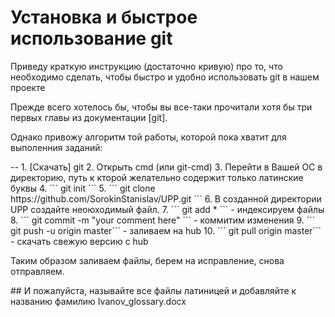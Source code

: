 [git]: http://git-scm.com/book/ru/v1 
[Скачать]: http://git-scm.com/downloads
# Установка и быстрое использование git 

<p> Приведу краткую инструкцию (достаточно кривую) про то, что необходимо сделать, чтобы быстро и удобно использовать git в нашем проекте <p>
Прежде всего хотелось бы, чтобы вы все-таки прочитали хотя бы три первых главы из документации [git].
<p> Однако привожу алгоритм той работы, которой пока хватит для выполенния заданий: <p>
--
1. [Скачать] git
2. Открыть cmd (или git-cmd)
3. Перейти в Вашей ОС в директорию, путь к кторой желательно содержит только латинские буквы
4. ``` git init ```
5. ``` git clone https://github.com/SorokinStanislav/UPP.git ```
6. В созданной директории UPP создайте неоюходимый файл.
7. ``` git add * ```  - индексируем файлы
8. ``` git commit -m "your comment here" ``` - коммитим изменения
9. ``` git push -u origin master``` - заливаем на hub
10. ``` git pull origin master``` - скачать свежую версию с hub

<p> Таким образом заливаем файлы, берем на исправление, снова отправляем. <p>
## И пожалуйста, называйте все файлы латиницей и добавляйте к названию фамилию Ivanov_glossary.docx
